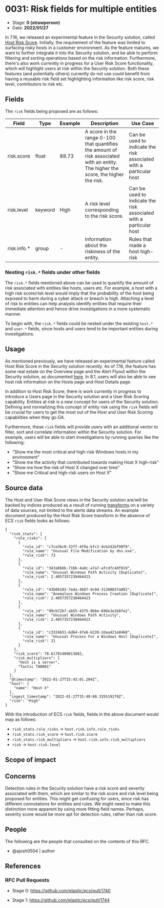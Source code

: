 # 0031: Risk fields for multiple entities

- Stage: **0 (strawperson)**
- Date: **2022/01/27**

<!--
Stage 0: Provide a high level summary of the premise of these changes. Briefly describe the nature, purpose, and impact of the changes. ~2-5 sentences.
-->
In 7.16, we released an experimental feature in the Security solution, called [Host Risk Score](https://www.elastic.co/guide/en/security/7.17/host-risk-score.html). Initially, the requirement of the feature was limited to surfacing risky hosts in a customer environment. As the feature matures, we want to further integrate it into the Security solution, and be able to perform filtering and sorting operations based on the risk information. Furthermore, there's also work currently in progress for a User Risk Score functionality, which will highlight users at risk within the Security solution. Both these features (and potentially others) currently do not use could benefit from having a reusable risk field set highlighting information like risk score, risk level, contributors to risk etc.

<!--
Stage 1: If the changes include field additions or modifications, please create a folder titled as the RFC number under rfcs/text/. This will be where proposed schema changes as standalone YAML files or extended example mappings and larger source documents will go as the RFC is iterated upon.
-->

<!--
Stage X: Provide a brief explanation of why the proposal is being marked as abandoned. This is useful context for anyone revisiting this proposal or considering similar changes later on.
-->

## Fields

<!--
Stage 1: Describe at a high level how this change affects fields. Include new or updated yml field definitions for all of the essential fields in this draft. While not exhaustive, the fields documented here should be comprehensive enough to deeply evaluate the technical considerations of this change. The goal here is to validate the technical details for all essential fields and to provide a basis for adding experimental field definitions to the schema. Use GitHub code blocks with yml syntax formatting, and add them to the corresponding RFC folder.
-->
The `risk` fields being proposed are as follows:

Field | Type | Example | Description | Use Case
-- | -- | -- | -- | -- 
risk.score | float | 88.73 | A score in the range 0-100 that quantifies the amount of risk associated with an entity. The higher the score, the higher the risk. | Can be used to indicate the risk associated with a particular host
risk.level | keyword | High | A risk level corresponding to the risk score. | Can be used to indicate the risk associated with a particular host
risk.info.*| group | - | Information about the riskiness of the entity. | Rules that made a host high-risk

### Nesting `risk.*` fields under other fields
The `risk.*` fields mentioned above can be used to quantify the amount of risk associated with entities like hosts, users etc. For example, a host with a high risk score/risk level would imply that the probability of the host being exposed to harm during a cyber attack or breach is high. Attaching a level of risk to entities can help analysts identify entities that require their immediate attention and hence drive investigations in a more systematic manner.

To begin with, the `risk.*` fields could be nested under the existing `host.*` and `user.*` fields, since hosts and users tend to be important entities during investigations.

<!--
Stage 2: Add or update all remaining field definitions. The list should now be exhaustive. The goal here is to validate the technical details of all remaining fields and to provide a basis for releasing these field definitions as beta in the schema. Use GitHub code blocks with yml syntax formatting, and add them to the corresponding RFC folder.
-->

## Usage

<!--
Stage 1: Describe at a high-level how these field changes will be used in practice. Real world examples are encouraged. The goal here is to understand how people would leverage these fields to gain insights or solve problems. ~1-3 paragraphs.
-->
As mentioned previously, we have released an experimental feature called Host Risk Score in the Security solution recently. As of 7.16, the feature has some real estate on the Overview page and the Alert Flyout within the Security solution, as documented [here](https://www.elastic.co/guide/en/security/8.0/host-risk-score.html). In 8.1, users will also be able to see host risk information on the Hosts page and Host Details page. 

In addition to Host Risk Score, there is work currently in progress to introduce a Users page in the Security solution and a User Risk Scoring capability. Entities at risk is a new concept for users of the Security solution. Defining and normalizing this concept of entity risk using the `risk` fields will be crucial for users to get the most out of the Host and User Risk Scoring capabilities when they go GA.

Furthermore, these `risk` fields will provide users with an additional vector to filter, sort and correlate information within the Security solution. For example, users will be able to start investigations by running queries like the following:
* "Show me the most critical and high-risk Windows hosts in my environment"
* "Show me the activity that contributed towards making Host X high-risk"
* "Show me how the risk of Host X changed over time"
* "Show me Critical and high-risk users on Host X"


## Source data

<!--
Stage 1: Provide a high-level description of example sources of data. This does not yet need to be a concrete example of a source document, but instead can simply describe a potential source (e.g. nginx access log). This will ultimately be fleshed out to include literal source examples in a future stage. The goal here is to identify practical sources for these fields in the real world. ~1-3 sentences or unordered list.
-->
The Host and User Risk Score views in the Security solution are/will be backed by indices produced as a result of running [transforms](https://www.elastic.co/guide/en/elasticsearch/reference/current/put-transform.html) on a variety of data sources, not limited to the alerts data streams. An example document produced by the Host Risk Score transform in the absence of ECS `risk` fields looks as follows:

```
{
  "risk_stats": {
    "rule_risks": [
      {
        "rule_id": "c7ce36c0-32ff-4f9a-bfc2-dcb242bf99f9",
        "rule_name": "Unusual File Modification by dns.exe",
        "rule_risk": 73
      },
      {
        "rule_id": "343a0b6b-71bb-4a8c-a7a7-afcdfc4df019",
        "rule_name": "Unusual Windows Path Activity [Duplicate]",
        "rule_risk": 2.4057357238464423
      },
      {
        "rule_id": "43b68103-7eda-4687-9c0d-31308837a082",
        "rule_name": "Anomalous Windows Process Creation [Duplicate]",
        "rule_risk": 2.4057357238464423
      },
      {
        "rule_id": "99cb72b7-ab55-4375-8bbe-696e3e1b8fe2",
        "rule_name": "Unusual Windows Path Activity",
        "rule_risk": 2.4057357238464423
      },
      {
        "rule_id": "c3324b51-6d64-47e6-b220-2daa421e0468",
        "rule_name": "Unusual Process For a Windows Host [Duplicate]",
        "rule_risk": 21
      }
    ],
    "risk_score": 78.61701409613882,
    "risk_multipliers": [
      "Host is a server",
      "Tactic TA0001"
    ]
  },
  "@timestamp": "2022-01-27T15:43:01.204Z",
  "host": {
    "name": "Host X"
  },
  "ingest_timestamp": "2022-01-27T15:49:00.335519179Z",
  "risk": "High"
}
```

With the introduction of ECS `risk` fields, fields in the above document would map as follows:
* `risk_stats.rule_risks` -> `host.risk.info.rule_risks`
* `risk_stats.risk_score` -> `host.risk.score`
* `risk_stats.risk_multipliers` -> `host.risk.info.risk_multipliers`
* `risk` -> `host.risk.level`
<!--
Stage 2: Included a real world example source document. Ideally this example comes from the source(s) identified in stage 1. If not, it should replace them. The goal here is to validate the utility of these field changes in the context of a real world example. Format with the source name as a ### header and the example document in a GitHub code block with json formatting, or if on the larger side, add them to the corresponding RFC folder.
-->

<!--
Stage 3: Add more real world example source documents so we have at least 2 total, but ideally 3. Format as described in stage 2.
-->

## Scope of impact

<!--
Stage 2: Identifies scope of impact of changes. Are breaking changes required? Should deprecation strategies be adopted? Will significant refactoring be involved? Break the impact down into:
 * Ingestion mechanisms (e.g. beats/logstash)
 * Usage mechanisms (e.g. Kibana applications, detections)
 * ECS project (e.g. docs, tooling)
The goal here is to research and understand the impact of these changes on users in the community and development teams across Elastic. 2-5 sentences each.
-->

## Concerns

<!--
Stage 1: Identify potential concerns, implementation challenges, or complexity. Spend some time on this. Play devil's advocate. Try to identify the sort of non-obvious challenges that tend to surface later. The goal here is to surface risks early, allow everyone the time to work through them, and ultimately document resolution for posterity's sake.
-->
Detection rules in the Security solution have a risk score and severity associated with them, which are similar to the risk score and risk level being proposed for entities. This might get confusing for users, since risk has different connotations for entities and rules. We might need to make this distinction more apparent by using more fitting field names. Perhaps, severity score would be more apt for detection rules, rather than risk score. 

<!--
Stage 2: Document new concerns or resolutions to previously listed concerns. It's not critical that all concerns have resolutions at this point, but it would be helpful if resolutions were taking shape for the most significant concerns.
-->

<!--
Stage 3: Document resolutions for all existing concerns. Any new concerns should be documented along with their resolution. The goal here is to eliminate risk of churn and instability by ensuring all concerns have been addressed.
-->

## People

The following are the people that consulted on the contents of this RFC.

* @ajosh0504 | author

<!--
Who will be or has been consulted on the contents of this RFC? Identify authorship and sponsorship, and optionally identify the nature of involvement of others. Link to GitHub aliases where possible. This list will likely change or grow stage after stage.

e.g.:

* @Yasmina | author
* @Monique | sponsor
* @EunJung | subject matter expert
* @JaneDoe | grammar, spelling, prose
* @Mariana
-->


## References

<!-- Insert any links appropriate to this RFC in this section. -->

### RFC Pull Requests

<!-- An RFC should link to the PRs for each of it stage advancements. -->

* Stage 0: https://github.com/elastic/ecs/pull/1740

* Stage 1: https://github.com/elastic/ecs/pull/1744
